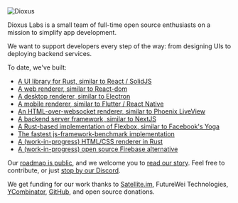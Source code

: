 <img src="https://raw.githubusercontent.com/DioxusLabs/dioxus/master/notes/header.svg" alt="Dioxus" />

Dioxus Labs is a small team of full-time open source enthusiasts on a mission to simplify app development.

We want to support developers every step of the way: from designing UIs to deploying backend services. 

To date, we've built:

- [A UI library for Rust, similar to React / SolidJS](https://github.com/DioxusLabs/dioxus)
- [A web renderer, similar to React-dom](https://dioxuslabs.com/learn/0.4/getting_started/wasm)
- [A desktop renderer, similar to Electron](https://dioxuslabs.com/learn/0.4/getting_started/desktop)
- [A mobile renderer, similar to Flutter / React Native](https://dioxuslabs.com/learn/0.4/getting_started/mobile)
- [An HTML-over-websocket renderer, similar to Phoenix LiveView](https://dioxuslabs.com/learn/0.4/getting_started/liveview)
- [A backend server framework, similar to NextJS](https://dioxuslabs.com/learn/0.4/getting_started/fullstack)
- [A Rust-based implementation of Flexbox, similar to Facebook's Yoga](https://github.com/DioxusLabs/taffy)
- [The fastest js-framework-benchmark implementation](https://github.com/Demonthos/sledgehammer_bindgen) 
- [A (work-in-progress) HTML/CSS renderer in Rust](https://github.com/DioxusLabs/blitz)
- [A (work-in-progress) open source Firebase alternative](https://dioxuslabs.com/deploy)

Our [roadmap is public](https://github.com/orgs/DioxusLabs/projects/7), and we welcome you to [read our story](https://dioxuslabs.com/blog/introducing-dioxus). Feel free to contribute, or just [stop by our Discord](https://discord.gg/XgGxMSkvUM).

We get funding for our work thanks to [Satellite.im](http://satellite.im), FutureWei Technologies, [YCombinator](http://ycombinator.com), [GitHub](https://accelerator.github.com), and open source donations.
